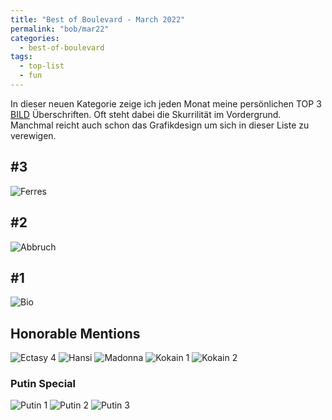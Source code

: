 ```yaml
---
title: "Best of Boulevard - March 2022"
permalink: "bob/mar22"
categories:
  - best-of-boulevard
tags:
  - top-list
  - fun
---
```


In dieser neuen Kategorie zeige ich jeden Monat meine persönlichen TOP 3 [BILD](https://www.bild.de/) Überschriften.
Oft steht dabei die Skurrilität im Vordergrund.
Manchmal reicht auch schon das Grafikdesign um sich in dieser Liste zu verewigen.


## #3
![Ferres](../assets/images/bob/03-2022/veronika.PNG)


## #2
![Abbruch](../assets/images/bob/03-2022/zahn.PNG)


## #1
![Bio](../assets/images/bob/03-2022/klo.PNG)


## Honorable Mentions
![Ectasy 4](../assets/images/bob/03-2022/schampus4.PNG)
![Hansi](../assets/images/bob/03-2022/hansi.PNG)
![Madonna](../assets/images/bob/03-2022/madonna.PNG)
![Kokain 1](../assets/images/bob/03-2022/koks1.PNG)
![Kokain 2](../assets/images/bob/03-2022/koks2.PNG)


### Putin Special
![Putin 1](../assets/images/bob/03-2022/putin1.PNG)
![Putin 2](../assets/images/bob/03-2022/putin2.PNG)
![Putin 3](../assets/images/bob/03-2022/putin3.PNG)

